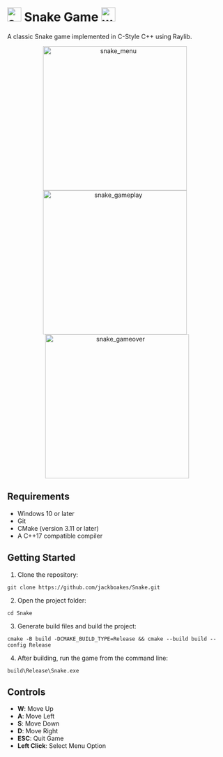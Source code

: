 # <img width="32" height="32" alt="snake_logo" src="https://github.com/user-attachments/assets/600d56db-1ba5-4c11-a5b6-ecfc7e4fabbe" /> Snake Game <img width="32" height="32" alt="watermelon" src="https://github.com/user-attachments/assets/2cec05df-5692-4a30-81bb-05e1a8151799" />


A classic Snake game implemented in C-Style C++ using Raylib.
<p align="center">
<img width="330" style="margin-right:10px;" height="auto" alt="snake_menu" src="https://github.com/user-attachments/assets/9af5ad89-7164-40e2-b00b-7f31184781ac" />
<img width="330" style="margin-right:10px;" height="auto" alt="snake_gameplay" src="https://github.com/user-attachments/assets/6297da4a-2ce8-4485-81af-4ad7491581c0" />
<img width="330" height="auto" alt="snake_gameover" src="https://github.com/user-attachments/assets/040294f3-b1d2-48ba-9cf8-1b5f2bdc75d3" />
</p>

## Requirements

- Windows 10 or later
- Git
- CMake (version 3.11 or later)
- A C++17 compatible compiler


## Getting Started

1. Clone the repository:
```
git clone https://github.com/jackboakes/Snake.git
```
2. Open the project folder:
```
cd Snake
```

3. Generate build files and build the project:
```
cmake -B build -DCMAKE_BUILD_TYPE=Release && cmake --build build --config Release
```

4. After building, run the game from the command line:
```
build\Release\Snake.exe
```


## Controls

- **W**: Move Up
- **A**: Move Left
- **S**: Move Down
- **D**: Move Right
- **ESC**: Quit Game
- **Left Click**: Select Menu Option
